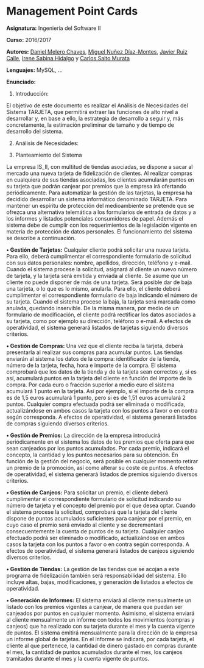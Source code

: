 # Management Point Cards

**Asignatura:** Ingeniería del Software II

**Curso:** 2016/2017

**Autores:** [Daniel Melero Chaves](https://github.com/DanielMChaves), [Miguel Nuñez Díaz-Montes](https://github.com/mnunezdm), [Javier Ruiz Calle](https://github.com/javiruiz01), [Irene Sabina Hidalgo](https://github.com/Psicopotato) y [Carlos Saito Murata](https://github.com/exacs)

**Lenguajes:** MySQL, ...

**Enunciado:** 

1. Introducción:

  El  objetivo  de  este  documento  es  realizar  el  Análisis  de  Necesidades  del  Sistema TARJETA, que  permitirá  extraer  las        funciones  de  alto  nivel  a  desarrollar  y,  en  base  a  ello,  la  estrategia  de desarrollo  a    seguir  y,  más  concretamente,  la  estimación  preliminar  de  tamaño  y  de  tiempo  de desarrollo del sistema.

2. Análisis de Necesidades:

  1.  Planteamiento del Sistema
  
  La empresa IS_II, con multitud de tiendas asociadas, se dispone a  sacar al mercado una nueva tarjeta  de  fidelización  de  clientes.  Al  realizar  compras  en  cualquiera  de  sus  tiendas  asociadas, los clientes acumularán puntos en su tarjeta que podrán canjear por premios que la empresa irá ofertando periódicamente. Para  automatizar  la  gestión  de  las  tarjetas,  la  empresa  ha  decidido  desarrollar  un  sistema informático  denominado TARJETA.  Para  mantener  un  espíritu  de  protección  del medioambiente  se  pretende  que  se  ofrezca  una  alternativa  telemática  a  los  formularios  de entrada  de  datos  y  a  los  informes  y  listados  potenciales  consumidores  de  papel.  Además  el sistema  debe  de  cumplir  con  los  requerimientos  de  la  legislación  vigente  en  materia  de protección de datos personales. El  funcionamiento del sistema se describe a continuación.

  **•   Gestión de Tarjetas:** Cualquier  cliente  podrá  solicitar  una  nueva  tarjeta.  Para  ello,  deberá  cumplimentar  el correspondiente formulario de solicitud con sus datos personales: nombre, apellidos, dirección, teléfono  y  e-mail.  Cuando  el  sistema  procese  la  solicitud,  asignará  al  cliente  un  nuevo  número de  tarjeta,  y  la  tarjeta  será  emitida  y  enviada  al  cliente.  Se  asume  que  un  cliente  no  puede disponer de más de una tarjeta. Será posible dar de baja una tarjeta, o lo que es lo mismo, anularla. Para ello, el cliente deberá cumplimentar el correspondiente formulario de baja indicando el número de su tarjeta. Cuando el sistema procese la baja, la tarjeta será marcada como anulada, quedando inservible. De la misma manera, por medio de un formulario de modificación, el cliente podrá rectificar los datos asociados a su tarjeta, como por ejemplo su dirección, teléfono o e-mail. A efectos de operatividad, el sistema generará listados de tarjetas siguiendo diversos criterios.

  **•   Gestión de Compras:** Una vez que el cliente reciba la tarjeta, deberá presentarla al realizar sus compras para acumular puntos.  Las  tiendas  enviarán  al  sistema  los  datos  de  la  compra:  identificador  de  la  tienda, número  de  la  tarjeta,  fecha,  hora  e  importe  de  la  compra.  El  sistema  comprobará  que  los  datos de la tienda y de la tarjeta sean correctos y, si es así, acumulará puntos en la tarjeta del cliente en función  del  importe  de  la  compra.  Por  cada  euro  o  fracción  superior  a  medio  euro  el  sistema acumulará  1  punto  en  la  tarjeta.  Así  por  ejemplo,  si  el  importe  de  la  compra  es  de  1,5  euros acumulará 1 punto, pero si es de 1,51 euros acumulará 2 puntos. Cualquier  compra  efectuada  podrá  ser  eliminada  o  modificada,  actualizándose  en  ambos  casos la tarjeta con los puntos a favor o en contra según corresponda. A efectos de operatividad, el sistema generará listados de compras siguiendo diversos criterios.

  **•  Gestión de Premios:** La  dirección  de  la  empresa  introducirá  periódicamente  en  el  sistema  los  datos  de  los  premios que  oferta  para  que  sean  canjeados  por  los  puntos  acumulados.  Por  cada  premio,  indicará  el concepto, la cantidad y los puntos necesarios para su obtención. En función de la gestión del negocio, será posible en cualquier momento retirar un premio de la promoción, así como alterar su coste de puntos. A efectos de operatividad, el sistema generará listados de premios siguiendo diversos criterios.

  **•  Gestión de Canjeos:** Para  solicitar  un  premio,  el  cliente  deberá  cumplimentar  el  correspondiente  formulario  de solicitud  indicando  su  número  de  tarjeta  y  el  concepto  del  premio  por  el  que  desea  optar. Cuando el sistema procese la solicitud, comprobará que la tarjeta del cliente dispone de puntos acumulados  suficientes  para  canjear  por  el  premio,  en  cuyo  caso  el  premio  será  enviado  al cliente y se decrementará consecuentemente la cuenta de puntos de su tarjeta. Cualquier canjeo efectuado podrá ser eliminado o modificado, actualizándose en ambos casos la tarjeta con los puntos a favor o en contra según corresponda. A efectos de operatividad, el sistema generará listados de canjeos siguiendo diversos criterios.

  **•  Gestión de Tiendas:** La  gestión  de  las  tiendas  que  se  acojan  a  este  programa  de  fidelización  también  será responsabilidad del sistema. Ello incluye altas, bajas, modificaciones, y generación de listados a efectos de operatividad.

  **•   Generación de Informes:** El  sistema  enviará  al  cliente  mensualmente  un  listado  con  los  premios  vigentes  a  canjear,  de manera que puedan ser canjeados por puntos en cualquier momento. Asimismo,  el  sistema  enviará  al  cliente  mensualmente  un  informe  con  todos  los  movimientos (compras y canjeos) que ha realizado con su tarjeta durante el mes y la cuenta vigente de puntos. El sistema emitirá mensualmente para la dirección de la empresa un informe global de tarjetas. En  el  informe  se  indicará,  por  cada  tarjeta,  el  cliente  al  que  pertenece,  la  cantidad  de  dinero gastado  en  compras  durante  el  mes,  la  cantidad  de  puntos  acumulados  durante  el  mes,    los canjeos tramitados durante el mes y la cuenta vigente de puntos.
